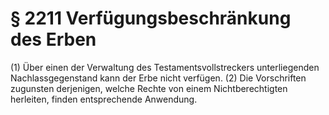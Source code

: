 # § 2211 Verfügungsbeschränkung des Erben
(1) Über einen der Verwaltung des Testamentsvollstreckers unterliegenden Nachlassgegenstand kann der Erbe nicht verfügen.
(2) Die Vorschriften zugunsten derjenigen, welche Rechte von einem Nichtberechtigten herleiten, finden entsprechende Anwendung.